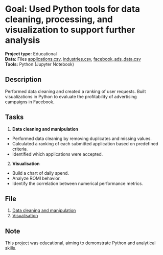 # Goal: Used Python tools for data cleaning, processing, and visualization to support further analysis 
**Project type:** Educational  
**Data:** Files [applications.csv](https://drive.google.com/file/d/1XaRWDDRiw2sSjEorwZ5Pi-ebpJqr1Mk4/view), [industries.csv](https://drive.google.com/file/d/1dC1GhCGP8wx66r6C-kmeSCT0RlTH3s37/view), [facebook_ads_data.csv](https://drive.google.com/file/d/1P51VI_-GaHs8OU4OyHPPWFx70_PY2yxN/view)  
**Tools:** Python (Jupyter Notebook)
## Description
Performed data cleaning and created a ranking of user requests. Built visualizations in Python to evaluate the profitability of advertising campaigns in Facebook.
## Tasks 
1. **Data cleaning and manipulation**
- Performed data cleaning by removing duplicates and missing values.
- Calculated a ranking of each submitted application based on predefined criteria.
- Identified which applications were accepted.  
2. **Visualisation**
- Build a chart of daily spend.
- Аnalyze ROMI behavior.
- Identify the correlation between numerical performance metrics.  
## File
1. [Data cleaning and manipulation](project2/CleanData_Python.ipynb)
2. [Visualisation](project2/Visual_Python.ipynb)
## Note
This project was educational, aiming to demonstrate Python and analytical skills.
